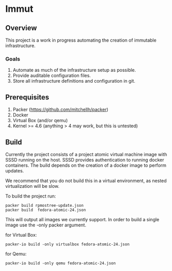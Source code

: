 # Immut

## Overview

This project is a work in progress automating the creation of immutable infrastructure.

### Goals

1. Automate as much of the infrastructure setup as possible.
2. Provide auditable configuration files.
3. Store all infrastructure definitions and configuration in git.

## Prerequisites

1. Packer (https://github.com/mitchellh/packer)
2. Docker
3. Virtual Box (and/or qemu)
4. Kernel >= 4.6 (anything > 4 may work, but this is untested)

## Build

Currently the project consists of a project atomic virtual machine image with SSSD running on the host. 
SSSD provides authentication to running docker containers. The build depends on the creation of a docker 
image to perform updates.

We recommend that you do not build this in a virtual environment, as nested virtualization will be
slow.

To build the project run:

    packer build rpmostree-update.json
	packer build  fedora-atomic-24.json

This will output all images we currently support. In order to build a single image use the -only packer argument.

for Virtual Box:

    packer-io build -only virtualbox fedora-atomic-24.json

for Qemu:

	packer-io build -only qemu fedora-atomic-24.json
